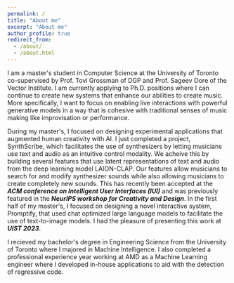 ```yaml
---
permalink: /
title: "About me"
excerpt: "About me"
author_profile: true
redirect_from: 
  - /about/
  - /about.html
---
```



I am a master's student in Computer Science at the University of Toronto co-supervised by Prof. Tovi Grossman of DGP and Prof. Sageev Oore of the Vector Institute. I am currently applying to Ph.D. positions where I can continue to create new systems that enhance our abilities to create music. More specifically, I want to focus on enabling live interactions with powerful generative models in a way that is cohesive with traditional senses of music making like improvisation or performance.

During my master's, I focused on designing experimental applications that augmented human creativity with AI. I just completed a project, SynthScribe, which facilitates the use of synthesizers by letting musicians use text and audio as an intuitive control modality. We acheive this by building several features that use latent representations of text and audio from the deep learning model LAION-CLAP. Our features allow musicians to search for and modify synthesizer sounds while also allowing musicians to create completely new sounds. This has recently been accepted at the *__ACM conference on Intelligent User Interfaces (IUI)__* and was previously featured in the *__NeurIPS workshop for Creativity and Design__*. In the first half of my master's, I focused on designing a novel interactive system, Promptify, that used chat optimized large language models to facilitate the use of text-to-image models. I had the pleasure of presenting this work at *__UIST 2023__*.

I recieved my bachelor's degree in Engineering Science from the University of Toronto where I majored in Machine Intelligence. I also completed a professional experience year working at AMD as a Machine Learning engineer where I developed in-house applications to aid with the detection of regressive code. 